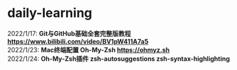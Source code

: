 # daily-learning

2022/1/17: **Git与GitHub基础全套完整版教程 https://www.bilibili.com/video/BV1pW411A7a5**  
2022/1/23: **Mac终端配置 Oh-My-Zsh https://ohmyz.sh**  
2022/1/24: **Oh-My-Zsh插件 zsh-autosuggestions zsh-syntax-highlighting**  
